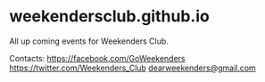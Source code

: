 weekendersclub.github.io
========================

All up coming events for Weekenders Club.

Contacts:
https://facebook.com/GoWeekenders
https://twitter.com/Weekenders_Club
dearweekenders@gmail.com
